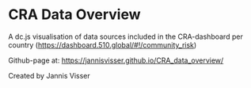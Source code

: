 CRA Data Overview
==============

A dc.js visualisation of data sources included in the CRA-dashboard per country (https://dashboard.510.global/#!/community_risk)

Github-page at: https://jannisvisser.github.io/CRA_data_overview/

Created by Jannis Visser

